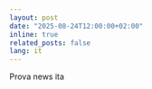 ```yaml
---
layout: post
date: "2025-08-24T12:00:00+02:00"
inline: true
related_posts: false
lang: it
---
```

Prova news ita
